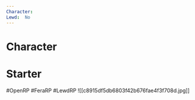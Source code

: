 ```yaml
---
Character: 
Lewd:  No
---
```

# Character


# Starter


#OpenRP #FeraRP #LewdRP
![[c8915df5db6803f42b676fae4f3f708d.jpg]]